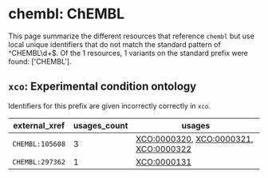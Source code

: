# chembl: ChEMBL

This page summarize the different resources that reference `chembl`
but use local unique identifiers that do not match the standard pattern of
^CHEMBL\d+$. Of the 1 resources,
1 variants on the standard prefix were found: ['CHEMBL'].

## `xco`: Experimental condition ontology

Identifiers for this prefix are given incorrectly correctly in `xco`.

| external_xref   |   usages_count | usages                                                                                                                                                  |
|-----------------|----------------|---------------------------------------------------------------------------------------------------------------------------------------------------------|
| `CHEMBL:105608` |              3 | [XCO:0000320](https://bioregistry.io/XCO:0000320), [XCO:0000321](https://bioregistry.io/XCO:0000321), [XCO:0000322](https://bioregistry.io/XCO:0000322) |
| `CHEMBL:297362` |              1 | [XCO:0000131](https://bioregistry.io/XCO:0000131)                                                                                                       |

